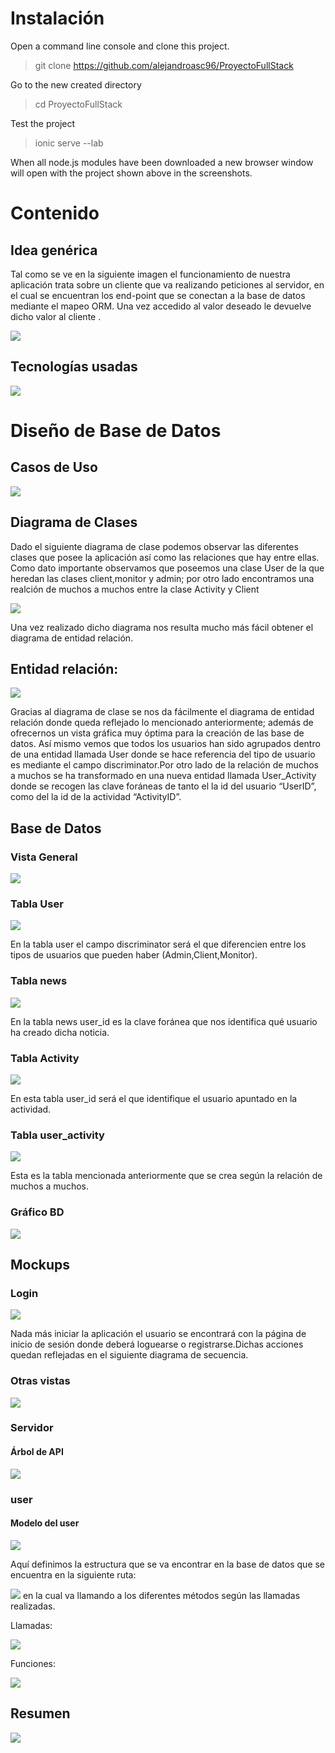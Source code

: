 
# Instalación

  

Open a command line console and clone this project.

  

  

> git clone https://github.com/alejandroasc96/ProyectoFullStack

  

Go to the new created directory

  

  

> cd ProyectoFullStack

  

Test the project

  

  

> ionic serve --lab

  

When all node.js modules have been downloaded a new browser window will open with the project shown above in the screenshots.

  

  

# Contenido

  

  

## Idea genérica

  

  

Tal como se ve en la siguiente imagen el funcionamiento de nuestra aplicación trata sobre un cliente que va realizando peticiones al servidor, en el cual se encuentran los end-point que se conectan a la base de datos mediante el mapeo ORM. Una vez accedido al valor deseado le devuelve dicho valor al cliente .

  

  

![](https://lh3.googleusercontent.com/Dq1-OoyMhPuJyih3QcRe4IiBYxg_uWHIYFgVJ4thka3TXAmtXtldSZho3Jq1qm3JXjDaEu2sL6lo7CnuWOHwHWalfGWOAWGo3edj8UvUXDX5qqOEpyb4ns4tsI28QalNR7iSc1XM)

  

  

## Tecnologías usadas

  

![](https://lh5.googleusercontent.com/TERSOzKaa5ROSmKY0_vnpfCt5cM1PQ1fspkraLKiOAsPVTO9tym9AEH01rqwuET8W8oOVOVGPQX4BnmUav9jc1zjQmDOHbuCnnOsCPuiWeJHGp0N8eE8P7uN1bUCOKxk7nlhTOua)

  

  

# Diseño de Base de Datos

  

## Casos de Uso

  

![](https://lh4.googleusercontent.com/fXIz-p8p11CYSzbS--ligwQhpE6Eel29_62L4flOrxL4IbkBwctxP5Hn5KFXZ8x86mI6nB61OSWg0VGcMn2a4xpxXxHH0gNmlHp22xcvPNarVNZzzLXfxYd913sEwKcCMwxSTIFi)

  

  

## Diagrama de Clases

  

  

Dado el siguiente diagrama de clase podemos observar las diferentes clases que posee la aplicación así como las relaciones que hay entre ellas. Como dato importante observamos que poseemos una clase User de la que heredan las clases client,monitor y admin; por otro lado encontramos una realción de muchos a muchos entre la clase Activity y Client

  

![](https://lh4.googleusercontent.com/p5KmWW2WHnzpX4mjZIEOSrFWgtetsFTWHk0TYFZjAh0DivncQ-u1ZL8ifJ3gp6vjot2xrViFya7W6Om9NXGC3J558UDb1fbUCT_G-ZbIF7zfCJ4Bw2RpG6k2uKx3vdnoBwfStmTd)

  

  

Una vez realizado dicho diagrama nos resulta mucho más fácil obtener el diagrama de entidad relación.

  

  

## Entidad relación:

  

![](https://lh3.googleusercontent.com/EoDe_wh1TMYi6Se6e4s27KRNxWctmSnTV8QNOboQZH6kN9Q2EOVvkrPaMpL1V3wEcz8s-sknRpIU6BExYB7-myv5zylw9qrkAMMhPhzYdiUPAG7EKKVhxjbdukq2B_Wf6M_XcNVQ)

  

Gracias al diagrama de clase se nos da fácilmente el diagrama de entidad relación donde queda reflejado lo mencionado anteriormente; además de ofrecernos un vista gráfica muy óptima para la creación de las base de datos. Así mismo vemos que todos los usuarios han sido agrupados dentro de una entidad llamada User donde se hace referencia del tipo de usuario es mediante el campo discriminator.Por otro lado de la relación de muchos a muchos se ha transformado en una nueva entidad llamada User_Activity donde se recogen las clave foráneas de tanto el la id del usuario “UserID”, como del la id de la actividad “ActivityID”.

  

  

## Base de Datos

  

### Vista General

  

![](https://lh5.googleusercontent.com/00zSTgIRmDk6I15Vm92yaOThx8uXe6eQnJFjD16EePI18uue3Bs67ObXr0Tm4TMLquwhva6LdmefsEoafxbQQ7WNOOcOfO4F-qGU6n6jiHM600ZbtJg25YfAaW3xazW3gX1ZaRHO)

  

### Tabla User

  

![](https://lh3.googleusercontent.com/LWR9CKPI1pnhACZ6aN3dCeseHXBUxotrzONqXdZKQ1O8XmhL2wSMNh7vCckvPMK9-eH0KNDr7AvnC4qWs1R99pivZDJEQ7f0tN-xdl-dZivzyiJAjcBL7zb2pMaI9Nh-NPDB5q7A)

  

En la tabla user el campo discriminator será el que diferencien entre los tipos de usuarios que pueden haber (Admin,Client,Monitor).

  

### Tabla news

  

![](https://lh4.googleusercontent.com/ypIs7Ok_XRjK8wNUKW3RdADVnq8z6DTqNKpaSWaKm3asXVp0FlUidr1ZxfMGrGBtddwt9pAQieFQ5aPiPu_G8Yiq1Hzg_XfVj0mw0L7gr2KNdgqS49WOqAtp8jVTqxWOQYzstBws)

  

En la tabla news user_id es la clave foránea que nos identifica qué usuario ha creado dicha noticia.

  

### Tabla Activity

  

![](https://lh6.googleusercontent.com/XGLUVJZqKCnzII9LJVEalg-mP1uXKVGqmZyprSM7wGcQCYIjFdT-DFkyFiMaqOG6Evhsg8jkrvpDc57RsUbXDe58SUw0SBYRewkTABOS49PHmC-coPnO5_kG87Wg6r7JYzFXubdU)

  

En esta tabla user_id será el que identifique el usuario apuntado en la actividad.

  

### Tabla user_activity

  

![](https://lh6.googleusercontent.com/Qnp4o0UwkgSoj7EglWV8XY1g9uBZUwNaZhl33VVrXM_j5FVZkIKOSvDiPGioewL_BTaUmo8ldE08AWEFzCPPLgf6ueWxKU7dVIwIrGXHmsuwweX7RyItLcP5-KbVZmbvnnRmOIFn)

  

Esta es la tabla mencionada anteriormente que se crea según la relación de muchos a muchos.

  

  

### Gráfico BD

  

![](https://lh3.googleusercontent.com/uVJwhJoCipNsHPUd9V1P3l3Wkz9ADD-WgLzM0I3tuj9gTROT3s3cnuayu6wfEukQkQ1eLRnGqSp5--hxVQggPVf5pqqeQcFrZYSotKdGYQR3311fMtqfVUwJ2e4CsRuSSfyqKt2O)

  

  

## Mockups

  

  

### Login

  

![](https://lh6.googleusercontent.com/Cpqh9gvUrhZXte0GZ5o4PLbYeLME7c85qHLZE0fy26jIZ4z2ssqtFERTa5gw_fcwlTpLCaEFDL-6lr7cN-cF_kVPLieYXXDDg5nNUWwPF3xlRyORR3VkPr3IbydZ-wihgBzuQWMG)

  

Nada más iniciar la aplicación el usuario se encontrará con la página de inicio de sesión donde deberá loguearse o registrarse.Dichas acciones quedan reflejadas en el siguiente diagrama de secuencia.

  

  

### Otras vistas

  

  

![](https://lh6.googleusercontent.com/JNS9lvu3PiR4JQEOIwSCPwaZonff3NZQiZtnm2vOdiCrUuHoTMYHHzOXFkZNO2yrIr24iYz6LlR3SYx-LB0FW72STX8_C-5YV8MF9eGMhDjasK4ommS2CaxiZ47x2PTvaZ7M9tNz)

  

  

### Servidor

  

#### Árbol de API

  

![](https://lh3.googleusercontent.com/8_zpAd4Ough4ofEP20vBSgksRyhypwjjtspXVIrnJqvYLUFuihGwRsz06fgNqEL8Pkc5kdFPS3P-yswMBohCsjc2zi-0aHmmgj8YUVS-Pb2ZpKXMog1EFr90RyOVuOrpa5CrmhV1)

  

### user

  

#### Modelo del user

  

![](https://lh6.googleusercontent.com/B6ge3IOqAXy8kA8F_6iO_pO7QebkdOL5p43BDPL8LgaEuxYtTFJvQH52cTVcS7sWZZxwNsSV3xRaXt4yJ6Wfat_jiV6UXDq-RFqjsLvFYZei217u3tBlsOQgXy9LOEwXrOxsMkwE)

  

Aquí definimos la estructura que se va encontrar en la base de datos que se encuentra en la siguiente ruta:

  

![](https://lh3.googleusercontent.com/jRHVxaEQSsyshMmFjJyofcnE53G57XLx0rCTEwFp6SvA3aSyKo6cDyMlxRZKCInmJkdMT9g-1I5JDzMm1iEY7WqkX8LqrTp3KqGF6IrXf9lKPaglzggEZz2lczUIKIWVh_bIrn0T) en la cual va llamando a los diferentes métodos según las llamadas realizadas.

  

  

Llamadas:

  

![](https://lh4.googleusercontent.com/GP-QYwpAYV7_nBQg3Aw_KYE2E4_JwEx48trz2oXQ6Jb_1ckM2a5AeNEvnC5ke82yZdOvLUmv3YWnx0u7c_9EXmeX3XS3u94vDPng3lQ7YHC_IKQ4P118VH4GJIRCqCxAzBoLcx38)

  

Funciones:

  

![](https://lh4.googleusercontent.com/nDCOWtucMfl9vjlCVUDT1VyUyo9NlcmHlY-iLgl-nofiImHhSdV45o3ko6VL5aNZmUqfsfjJf-_GA2d-pGaRTlrDPFpr0Hk0PyAvtrCraLrN_pUfZjvrt5tqRSGP47BFt-R3wrrf)

  

  

## Resumen

  

![](https://lh6.googleusercontent.com/CSfd9O3sEqdEz22MHjchyFpecVuf8QpTdX-TA-jTWeIz3rGyc4xQTibfKhAxdyjoLc17eSFfWy24l7M0JNynoP9ZSKgvjlK1bOboKPJcCcWYeaew-CsJs4ZX24SO3o9GZoL5bqDU)
<!--stackedit_data:
eyJoaXN0b3J5IjpbNDcwODcwOTQ2XX0=
-->
